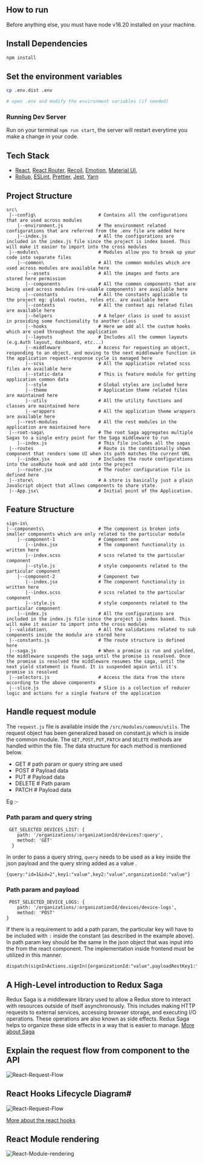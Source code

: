 ## How to run

Before anything else, you must have node v16.20 installed on your machine.

## Install Dependencies
```bash
npm install
```

## Set the environment variables

```bash
cp .env.dist .env

# open .env and modify the environment variables (if needed)
```
### Running Dev Server

Run on your terminal `npm run start`, the server will restart everytime you make a change in your code.

## Tech Stack

- [React](https://reactjs.org/), [React Router](https://reactrouter.com/), [Recoil](https://recoiljs.org/),
  [Emotion](https://emotion.sh/), [Material UI](https://next.material-ui.com/),
- [Rollup](https://rollupjs.org/),
  [ESLint](https://eslint.org/),
  [Prettier](https://prettier.io/), [Jest](https://jestjs.io/),
  [Yarn](https://yarnpkg.com/)
## Project Structure

```
src\
 |--config\                       # Contains all the configurations that are used across modules
    |--environment.js             # The environment related configurations that are referred from the .env file are added here
    |--index.js                   # All the configurations are included in the index.js file since the project is index based. This will make it easier to import into the cross modules
 |--modules\                      # Modules allow you to break up your code into separate files   
    |--common\                    # All the common modules which are used across modules are available here
       |--assets                  # All the images and fonts are stored here permission 
       |--components              # All the common components that are being used across modules (re-usable components) are available here
       |--constants               # All the constants applicable to the project eg: global routes, roles etc. are available here
       |--contexts                # All the context api related files are available here
       |--helpers                 # A helper class is used to assist in providing some functionality to another class
       |--hooks                   # Here we add all the custom hooks which are used throughout the application
       |--layouts                 # Includes all the common layouts (e.g.Auth layout, dashboard, etc...)
       |--middleware              # Access for requesting an object, responding to an object, and moving to the next middleware function in the application request-response cycle is managed here
       |--scss                    # All the application related scss files are available here
       |--static-data             # This is feature module for getting application common data
       |--style                   # Global styles are included here
       |--theme                   # Application theme related files are maintained here
       |--utils                   # All the utility functions and classes are maintained here  
       |--wrappers                # All the application theme wrappers are available here
    |--rest-modules               # All the rest modules in the application are maintained here 
 |--root-saga\                    # The root Saga aggregates multiple Sagas to a single entry point for the Saga middleware to run
    |--index.js                   # This file includes all the sagas
 |--routes                        # Route is the conditionally shown component that renders some UI when its path matches the current URL
    |--index.jsx                  # Includes the route configurations into the useRoute hook and add into the project
    |--router.jsx                 # The router configuration file is defined here
 |--store\                        # A store is basically just a plain JavaScript object that allows components to share state.
 |--App.jsx\                      # Initial point of the Application.
```

## Feature Structure
```
sign-in\
|--components\                    # The component is broken into smaller components which are only related to the particular module
    |--component-1                # Component one
       |--index.jsx               # The component functionality is written here 
       |--index.scss              # scss related to the particular component
       |--style.js                # style components related to the particular component
    |--component-2                # Component two
       |--index.jsx               # The component functionality is written here
       |--index.scss              # scss related to the particular component
       |--style.js                # style components related to the particular component
    |--index.js                   # All the configurations are included in the index.js file since the project is index based. This will make it easier to import into the cross modules
 |--validation\                   # All the validations related to sub components inside the module are stored here
 |--constants.js                  # The route structure is defined here
 |--saga.js                       # When a promise is run and yielded, the middleware suspends the saga until the promise is resolved. Once the promise is resolved the middleware resumes the saga, until the next yield statement is found. It is suspended again until it's promise is resolved 
 |--selectors.js                  # Access the data from the store according to the above components
 |--slice.js                      # Slice is a collection of reducer logic and actions for a single feature of the application
 ```
 
 ## Handle request module

The ```request.js``` file is available inside the ```/src/modules/common/utils```.  The request object has been generalized based on constant.js which is 
inside the common module.  The ```GET,POST,PUT,PATCH``` and ```DELETE``` methods are handled within the file. The data structure for each method is mentioned below.

- GET       # path param or query string are used
- POST      # Payload data
- PUT       # Payload data
- DELETE    # Path param
- PATCH     # Payload data

Eg :-

### Path param and query string
```
 GET_SELECTED_DEVICES_LIST: {
    path: '/organizations/:organizationId/devices?:query',
    method: 'GET'
  }
```
In order to pass a query string, ```query``` needs to be used as a key inside the json payload and the query string added as a value .
```
{query:"id=1&id=2",key1:"value",key2:"value",organizationId:"value"}
```
### Path param and payload
```
 POST_SELECTED_DEVICE_LOGS: {
    path: '/organizations/:organizationId/devices/device-logs',
    method: 'POST'
}
```
If there is a requirement to add a path param, the particular key will have to be included with ```:``` inside the constant (as described in the example above). In path param key should be the same in the json object that was input into the from the react component. The implementation inside frontend must be utilized in this manner.
```
dispatch(signInActions.signIn({organizationId:"value",payloadRestKey1:"value",payloadRestKey2:"value"}));
```

## A High-Level introduction to Redux Saga
Redux Saga is a middleware library used to allow a Redux store to interact with resources outside of itself asynchronously. This includes making HTTP requests to external services, accessing browser storage, and executing I/O operations. These operations are also known as side effects. Redux Saga helps to organize these side effects in a way that is easier to manage. [More about Saga](https://redux-saga.js.org/)

## Explain the request flow from component to the API
![React-Request-Flow](diagrams/React-Request-Flow.svg "React-Request-Flow")

## React Hooks Lifecycle Diagram#
![React-Request-Flow](https://raw.githubusercontent.com/Wavez/react-hooks-lifecycle/master/screenshot.jpg)

[More about the react hooks](https://reactjs.org/docs/hooks-reference.html)

## React Module rendering
![React-Module-rendering](diagrams/React-Module-Rendering.svg "React-Module-rendering")
